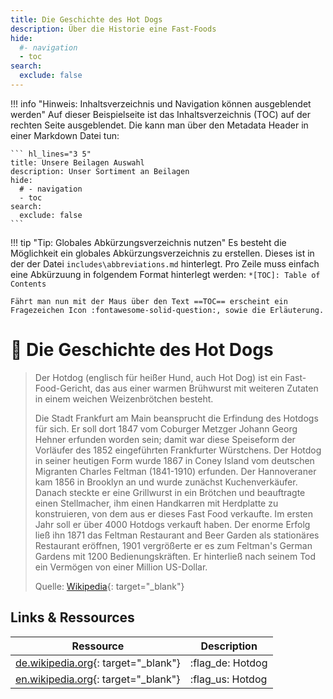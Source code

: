 ```yaml
---
title: Die Geschichte des Hot Dogs
description: Über die Historie eine Fast-Foods
hide:
  #- navigation
  - toc
search:
  exclude: false
---
```


!!! info "Hinweis: Inhaltsverzeichnis und Navigation können ausgeblendet werden"
    Auf dieser Beispielseite ist das Inhaltsverzeichnis (TOC) auf der rechten Seite ausgeblendet. Die kann man über den Metadata Header in einer Markdown Datei tun:

    ``` hl_lines="3 5"
    title: Unsere Beilagen Auswahl
    description: Unser Sortiment an Beilagen
    hide:
      # - navigation
      - toc
    search:
      exclude: false
    ```

!!! tip "Tip: Globales Abkürzungsverzeichnis nutzen"
    Es besteht die Möglichkeit ein globales Abkürzungsverzeichnis zu erstellen. Dieses ist in der der Datei `includes\abbreviations.md` hinterlegt. Pro Zeile muss einfach eine Abkürzuung in folgendem Format hinterlegt werden: `*[TOC]: Table of Contents`

    Fährt man nun mit der Maus über den Text ==TOC== erscheint ein Fragezeichen Icon :fontawesome-solid-question:, sowie die Erläuterung.

# :hotdog: Die Geschichte des Hot Dogs
> Der Hotdog (englisch für heißer Hund, auch Hot Dog) ist ein Fast-Food-Gericht, das aus einer warmen Brühwurst mit weiteren Zutaten in einem weichen Weizenbrötchen besteht.
>
> Die Stadt Frankfurt am Main beansprucht die Erfindung des Hotdogs für sich. Er soll dort 1847 vom Coburger Metzger Johann Georg Hehner erfunden worden sein; damit war diese Speiseform der Vorläufer des 1852 eingeführten Frankfurter Würstchens. Der Hotdog in seiner heutigen Form wurde 1867 in Coney Island vom deutschen Migranten Charles Feltman (1841-1910) erfunden. Der Hannoveraner kam 1856 in Brooklyn an und wurde zunächst Kuchenverkäufer. Danach steckte er eine Grillwurst in ein Brötchen und beauftragte einen Stellmacher, ihm einen Handkarren mit Herdplatte zu konstruieren, von dem aus er dieses Fast Food verkaufte. Im ersten Jahr soll er über 4000 Hotdogs verkauft haben. Der enorme Erfolg ließ ihn 1871 das Feltman Restaurant and Beer Garden als stationäres Restaurant eröffnen, 1901 vergrößerte er es zum Feltman's German Gardens mit 1200 Bedienungskräften. Er hinterließ nach seinem Tod ein Vermögen von einer Million US-Dollar.
>
> Quelle: [Wikipedia](https://de.wikipedia.org/wiki/Hotdog){: target="_blank"}

## Links & Ressources
| Ressource                                                                   | Description      |
| --------------------------------------------------------------------------- | ---------------- |
| [de.wikipedia.org](https://de.wikipedia.org/wiki/Hotdog){: target="_blank"} | :flag_de: Hotdog |
| [en.wikipedia.org](https://de.wikipedia.org/wiki/Hotdog){: target="_blank"} | :flag_us: Hotdog |
